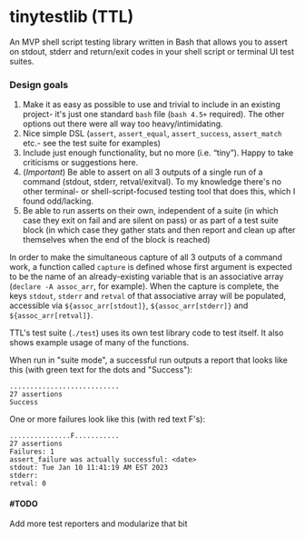 # tinytestlib (TTL)

An MVP shell script testing library written in Bash that allows you to assert on stdout, stderr and return/exit codes in your shell script or terminal UI test suites.

### Design goals
1) Make it as easy as possible to use and trivial to include in an existing project- it's just one standard `bash` file (`bash 4.5+` required). The other options out there were all way too heavy/intimidating.
2) Nice simple DSL (`assert`, `assert_equal`, `assert_success`, `assert_match` etc.- see the test suite for examples)
3) Include just enough functionality, but no more (i.e. “tiny”). Happy to take criticisms or suggestions here.
4) (*Important*) Be able to assert on all 3 outputs of a single run of a command (stdout, stderr, retval/exitval). To my knowledge there's no other terminal- or shell-script-focused testing tool that does this, which I found odd/lacking.
5) Be able to run asserts on their own, independent of a suite (in which case they exit on fail and are silent on pass) or as part of a test suite block (in which case they gather stats and then report and clean up after themselves when the end of the block is reached)

In order to make the simultaneous capture of all 3 outputs of a command work, a function called `capture` is defined whose first argument is expected to be the name of an already-existing variable that is an associative array (`declare -A assoc_arr`, for example). When the capture is complete, the keys `stdout`, `stderr` and `retval` of that associative array will be populated, accessible via `${assoc_arr[stdout]}`, `${assoc_arr[stderr]}` and `${assoc_arr[retval]}`.

TTL's test suite (`./test`) uses its own test library code to test itself. It also shows example usage of many of the functions.

When run in "suite mode", a successful run outputs a report that looks like this (with green text for the dots and "Success"):

```
...........................
27 assertions
Success
```
One or more failures look like this (with red text F's):
```
...............F...........
27 assertions
Failures: 1
assert_failure was actually successful: <date>
stdout: Tue Jan 10 11:41:19 AM EST 2023
stderr:
retval: 0
```

#### #TODO

Add more test reporters and modularize that bit
